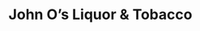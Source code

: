 ---
title: "John O’s Liquor & Tobacco"
url: /elizabethtown/john-os-liquor-and-tobacco/
shop: alcohol
---